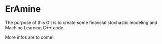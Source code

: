 # ErAmine
The purpose of this Git is to create some financial stochastic modeling and Machine Learning C++ code.

More infos are to come!